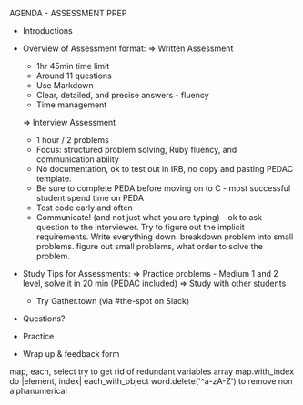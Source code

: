 AGENDA - ASSESSMENT PREP

- Introductions
- Overview of Assessment format:
  => Written Assessment
    - 1hr 45min time limit
    - Around 11 questions
    - Use Markdown
    - Clear, detailed, and precise answers - fluency
    - Time management

  => Interview Assessment
    - 1 hour / 2 problems
    - Focus: structured problem solving, Ruby fluency, and
      communication ability
    - No documentation, ok to test out in IRB, no copy and pasting PEDAC template.
    - Be sure to complete PEDA before moving on to C - most successful student spend time on PEDA
    - Test code early and often
    - Communicate! (and not just what you are typing) - ok to ask question to the interviewer. Try to figure out the implicit requirements. Write everything down. breakdown problem into small problems. figure out small problems, what order to solve the problem. 
- Study Tips for Assessments:
  => Practice problems - Medium 1 and 2 level, solve it in 20 min (PEDAC included)
  => Study with other students
    - Try Gather.town (via #the-spot on Slack)
- Questions?
- Practice
- Wrap up & feedback form



map, each, select
try to get rid of redundant variables
array map.with_index do |element, index|
each_with_object
word.delete('^a-zA-Z') to remove non alphanumerical